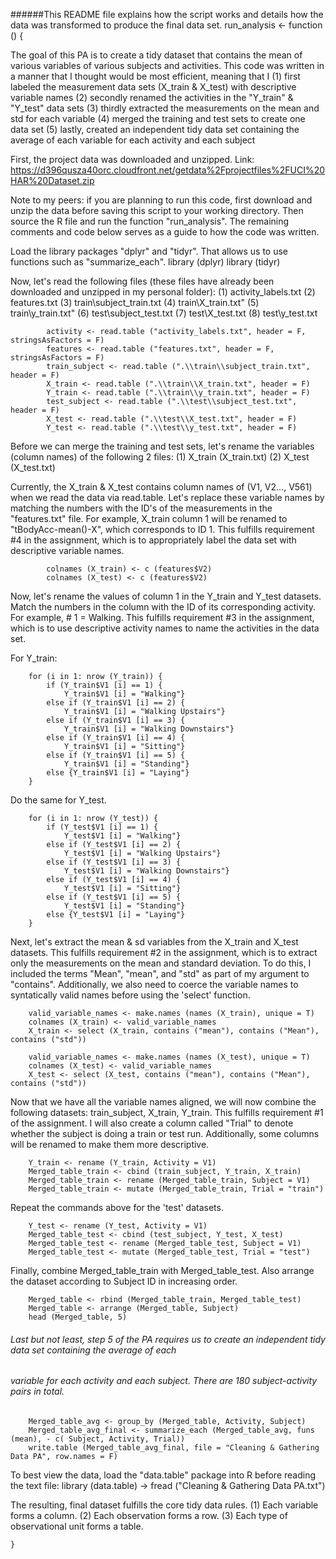 ######This README file explains how the script works and details how the data was transformed to produce the final data set.
run_analysis <- function () {

The goal of this PA is to create a tidy dataset that contains the mean of various variables of various subjects and activities. This code was written in a manner that I thought would be most efficient, meaning that I
(1) first labeled the measurement data sets (X_train & X_test) with descriptive variable names
(2) secondly renamed the activities in the "Y_train" & "Y_test" data sets
(3) thirdly extracted the measurements on the mean and std for each variable
(4) merged the training and test sets to create one data set
(5) lastly, created an independent tidy data set containing the average of each variable for each activity and each subject
 
First, the project data was downloaded and unzipped. Link: https://d396qusza40orc.cloudfront.net/getdata%2Fprojectfiles%2FUCI%20HAR%20Dataset.zip 

Note to my peers: if you are planning to run this code, first download and unzip the data before saving this script to your working directory. Then source the R file and run the function "run_analysis". The remaining comments and code below serves as a guide to how the code was written.

Load the library packages "dplyr" and "tidyr". That allows us to use functions such as "summarize_each".
			library (dplyr)
			library (tidyr)

Now, let's read the following files (these files have already been downloaded and unzipped in my personal folder): 
(1) activity_labels.txt
(2) features.txt
(3) train\subject_train.txt
(4) train\X_train.txt"
(5) train\y_train.txt"
(6) test\subject_test.txt
(7) test\X_test.txt
(8) test\y_test.txt

			activity <- read.table ("activity_labels.txt", header = F, stringsAsFactors = F)
			features <- read.table ("features.txt", header = F, stringsAsFactors = F)
			train_subject <- read.table (".\\train\\subject_train.txt", header = F)
			X_train <- read.table (".\\train\\X_train.txt", header = F)
			Y_train <- read.table (".\\train\\y_train.txt", header = F)
			test_subject <- read.table (".\\test\\subject_test.txt", header = F)
			X_test <- read.table (".\\test\\X_test.txt", header = F)
			Y_test <- read.table (".\\test\\y_test.txt", header = F)

Before we can merge the training and test sets, let's rename the variables (column names) of the following 2 files:
(1) X_train (X_train.txt)
(2) X_test (X_test.txt)

Currently, the X_train & X_test contains column names of (V1, V2..., V561) when we read the data via read.table. Let's replace these variable names by matching the numbers with the ID's of the measurements in the "features.txt" file. For example, X_train column 1 will be renamed to "tBodyAcc-mean()-X", which corresponds to ID 1. This fulfills requirement #4 in the assignment, which is to appropriately label the data set with descriptive variable names.

			colnames (X_train) <- c (features$V2)
			colnames (X_test) <- c (features$V2)

Now, let's rename the values of column 1 in the Y_train and Y_test datasets. Match the numbers in the column with the ID of its corresponding activity. For example, # 1 = Walking. This fulfills requirement #3 in the assignment, which is to use descriptive activity names to name the activities in the data set.

For Y_train:

		for (i in 1: nrow (Y_train)) {
			if (Y_train$V1 [i] == 1) {
				Y_train$V1 [i] = "Walking"}
			else if (Y_train$V1 [i] == 2) {
				Y_train$V1 [i] = "Walking Upstairs"}
			else if (Y_train$V1 [i] == 3) {
				Y_train$V1 [i] = "Walking Downstairs"}
			else if (Y_train$V1 [i] == 4) {
				Y_train$V1 [i] = "Sitting"}
			else if (Y_train$V1 [i] == 5) {
				Y_train$V1 [i] = "Standing"}
			else {Y_train$V1 [i] = "Laying"}
		}

Do the same for Y_test.

		for (i in 1: nrow (Y_test)) {
			if (Y_test$V1 [i] == 1) {
				Y_test$V1 [i] = "Walking"}
			else if (Y_test$V1 [i] == 2) {
				Y_test$V1 [i] = "Walking Upstairs"}
			else if (Y_test$V1 [i] == 3) {
				Y_test$V1 [i] = "Walking Downstairs"}
			else if (Y_test$V1 [i] == 4) {
				Y_test$V1 [i] = "Sitting"}
			else if (Y_test$V1 [i] == 5) {
				Y_test$V1 [i] = "Standing"}
			else {Y_test$V1 [i] = "Laying"}
		}

Next, let's extract the mean & sd variables from the X_train and X_test datasets. This fulfills requirement #2 in the assignment, which is to extract only the measurements on the mean and standard deviation. To do this, I included the terms "Mean", "mean", and "std" as part of my argument to "contains". Additionally, we also need to coerce the variable names to syntatically valid names before using the 'select' function.

		valid_variable_names <- make.names (names (X_train), unique = T)
		colnames (X_train) <- valid_variable_names
		X_train <- select (X_train, contains ("mean"), contains ("Mean"), contains ("std"))

		valid_variable_names <- make.names (names (X_test), unique = T)
		colnames (X_test) <- valid_variable_names
		X_test <- select (X_test, contains ("mean"), contains ("Mean"), contains ("std"))

Now that we have all the variable names aligned, we will now combine the following datasets: train_subject, X_train, Y_train. This fulfills requirement #1 of the assignment. I will also create a column called "Trial" to denote whether the subject is doing a train or test run. Additionally, some columns will be renamed to make them more descriptive. 

		Y_train <- rename (Y_train, Activity = V1)
		Merged_table_train <- cbind (train_subject, Y_train, X_train)
		Merged_table_train <- rename (Merged_table_train, Subject = V1)
		Merged_table_train <- mutate (Merged_table_train, Trial = "train")

Repeat the commands above for the 'test' datasets.

		Y_test <- rename (Y_test, Activity = V1)
		Merged_table_test <- cbind (test_subject, Y_test, X_test)
		Merged_table_test <- rename (Merged_table_test, Subject = V1)
		Merged_table_test <- mutate (Merged_table_test, Trial = "test")

Finally, combine Merged_table_train with Merged_table_test. Also arrange the dataset according to Subject ID in increasing order.
			
		Merged_table <- rbind (Merged_table_train, Merged_table_test)
		Merged_table <- arrange (Merged_table, Subject)
		head (Merged_table, 5)

###### Last but not least, step 5 of the PA requires us to create an independent tidy data set containing the average of each
######	  variable for each activity and each subject. There are 180 subject-activity pairs in total.

		Merged_table_avg <- group_by (Merged_table, Activity, Subject)
		Merged_table_avg_final <- summarize_each (Merged_table_avg, funs (mean), - c( Subject, Activity, Trial))
		write.table (Merged_table_avg_final, file = "Cleaning & Gathering Data PA", row.names = F)
		
To best view the data, load the "data.table" package into R before reading the text file: library (data.table) -> fread ("Cleaning & Gathering Data PA.txt")

The resulting, final dataset fulfills the core tidy data rules.
(1) Each variable forms a column.
(2) Each observation forms a row.
(3) Each type of observational unit forms a table.

	}


























